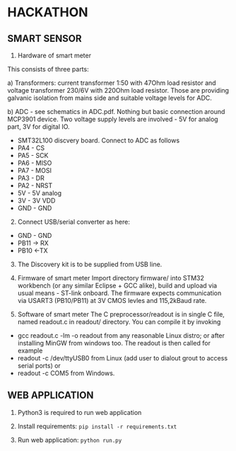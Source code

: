 # HACKATHON

## SMART SENSOR

1. Hardware of smart meter

This consists of three parts:

a) Transformers: current transformer 1:50 with 47Ohm load resistor and voltage transformer 230/6V with 220Ohm load resistor. Those are      providing galvanic isolation from mains side and suitable voltage levels for ADC.

b) ADC - see schematics in ADC.pdf. Nothing but basic connection around MCP3901 device. Two voltage supply levels are involved - 5V for    analog part, 3V for digital IO.
* SMT32L100 discvery board. Connect to ADC as follows
* PA4 - CS
* PA5 - SCK
* PA6 - MISO
* PA7 - MOSI
* PA3 - DR
* PA2 - NRST
* 5V -  5V analog
* 3V - 3V VDD
* GND - GND

2. Connect USB/serial converter as here:
* GND - GND
* PB11 -> RX
* PB10 <-TX
     
3. The Discovery kit is to be supplied from USB line. 

4. Firmware of smart meter
Import directory firmware/ into STM32 workbench (or any similar Eclipse + GCC alike), build and upload via usual means - ST-link onboard. The firmware expects communication via USART3 (PB10/PB11) at 3V CMOS levles and 115,2kBaud rate.

5. Software of smart meter
The C preprocessor/readout is in single C file, named readout.c in readout/ directory. You can compile it by invoking
* gcc readout.c -lm -o readout
from any reasonable Linux distro; or after installing MinGW from windows too. The readout is then called for example
* readout -c /dev/ttyUSB0
from Linux (add user to dialout grout to access serial ports) or
* readout -c COM5 
from Windows.

## WEB APPLICATION

1. Python3 is required to run web application

2. Install requirements: `pip install -r requirements.txt`

3. Run web application: `python run.py`
